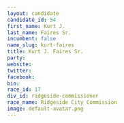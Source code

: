 ```yaml
---
layout: candidate
candidate_id: 54
first_name: Kurt J.
last_name: Faires Sr.
incumbent: false
name_slug: kurt-faires
title: Kurt J. Faires Sr.
party: 
website: 
twitter: 
facebook: 
bio: 
race_id: 17
div_id: ridgeside-commissioner
race_name: Ridgeside City Commission
image: default-avatar.png
---
```

